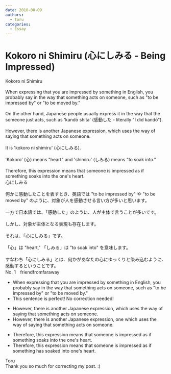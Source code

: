 ```yaml
---
date: 2018-08-09
authors:
  - toru
categories:
  - Essay
---
```


<h1 id="subject_show">Kokoro ni Shimiru (心にしみる - Being Impressed)</h1>
<div class="date" hidden>Aug 9, 2018 15:22</div>
<div id="post"><div id="body_show_ori">
Kokoro ni Shimiru<br/><br/>When expressing that you are impressed by something in English, you probably say in the way that something acts on someone, such as "to be impressed by" or "to be moved by."<br/><br/>On the other hand, Japanese people usually express it in the way that the someone just acts, such as 'kandō shita' (感動した - literally "I did kandō").<br/><br/>However, there is another Japanese expression, which uses the way of saying that something acts on someone.<br/><br/>It is 'kokoro ni shimiru' (心にしみる).<br/><br/>'Kokoro' (心) means "heart" and 'shimiru' (しみる) means "to soak into."<br/><br/>Therefore, this expression means that someone is impressed as if something soaks into the one's heart.
</div></div>

<!-- more -->

<div id="post_ja"><div id="body_show_mo">
心にしみる<br/><br/>何かに感動したことを表すとき、英語では "to be impressed by" や "to be moved by" のように、対象が人を感動させる言い方が多いと思います。<br/><br/>一方で日本語では、「感動した」のように、人が主体で言うことが多いです。<br/><br/>しかし、対象が主体となる表現も存在します。<br/><br/>それは、「心にしみる」です。<br/><br/>「心」は "heart," 「しみる」は "to soak into" を意味します。<br/><br/>すなわち「心にしみる」とは、何かがあなたの心にゆっくりと染み込むように、感動するということです。
</div></div>
<div id="block"><div class="first_name"> No. 1　<span class="just_name">friendfromfaraway</span></div><div id="block2">
<ul class="correction_field">
<li class="incorrect">When expressing that you are impressed by something in English, you probably say in the way that something acts on someone, such as "to be impressed by" or "to be moved by."</li>
<li class="corrected perfect">This sentence is perfect! No correction needed!</li>
</ul>
<ul class="correction_field">
<li class="incorrect">However, there is another Japanese expression, which uses the way of saying that something acts on someone.</li>
<li class="corrected correct">
However, there is another Japanese expression, <span class="f_blue">one </span>which uses the way of saying that something acts on someone.
</li>
</ul>
<ul class="correction_field">
<li class="incorrect">Therefore, this expression means that someone is impressed as if something soaks into the one's heart.</li>
<li class="corrected correct">
Therefore, this expression means that someone is impressed as if something <span class="f_blue">has</span> soak<span class="f_blue">ed</span> into one's heart.
</li>
</ul>
</div><div class="name"><span class="just_name">Toru</span><br>
Thank you so much for correcting my post. :)
</div>
</div>
